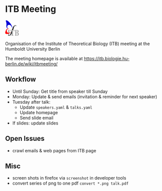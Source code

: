 # ITB Meeting
<img title="tellurium logo" src="./docs/images/logos/itb_logo.png" height="50" />

Organisation of the Institute of Theoretical Biology (ITB) meeting
at the Humboldt University Berlin

The meeting homepage is available at
https://itb.biologie.hu-berlin.de/wiki/itbmeeting/

## Workflow
* Until Sunday: Get title from speaker till Sunday 
* Monday: Update & send emails (invitation & reminder for next speaker)
* Tuesday after talk: 
    * Update `speakers.yaml` & `talks.yaml` 
    * Update homepage
    * Send slide email 
* If slides: update slides


## Open Issues
* crawl emails & web pages from ITB page

## Misc
* screen shots in firefox via `screenshot` in developer tools
* convert series of png to one pdf `convert *.png talk.pdf`